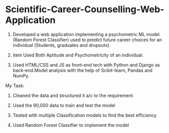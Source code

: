 # Scientific-Career-Counselling-Web-Application

1) Developed a web application implementing a psychometric ML model (Random Forest Classifier) used to predict future career choices for an individual (Students, graduates and dropouts).

2) item Used Both Aptitude and Psychometricity of an individual.

3) Used HTML/CSS and JS as front-end tech with Python and Django as back-end.Model analysis with the help of Scikit-learn, Pandas and NumPy.


My Task:

1) Cleaned the data and structured it a/c to the requirement

2) Used the 90,000 data to train and test the model 

3) Tested with multiple Classification models to find the best efficiency

 4) Used Random Forest Classifier to implement the model
 
